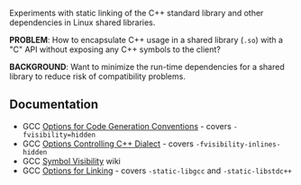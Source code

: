 Experiments with static linking of the C++ standard library and other dependencies in Linux shared libraries.

**PROBLEM**: How to encapsulate C++ usage in a shared library (`.so`) with a "C" API without exposing any C++ symbols to the client?

**BACKGROUND**: Want to minimize the run-time dependencies for a shared library to reduce risk of compatibility problems.

## Documentation
* GCC [Options for Code Generation Conventions](https://gcc.gnu.org/onlinedocs/gcc/Code-Gen-Options.html) - covers `-fvisibility=hidden`
* GCC [Options Controlling C++ Dialect](https://gcc.gnu.org/onlinedocs/gcc/C_002b_002b-Dialect-Options.html) - covers `-fvisibility-inlines-hidden`
* GCC [Symbol Visibility](https://gcc.gnu.org/wiki/Visibility) wiki
* GCC [Options for Linking](https://gcc.gnu.org/onlinedocs/gcc/Link-Options.html) - covers `-static-libgcc` and `-static-libstdc++`
